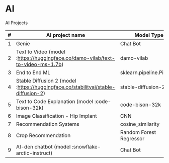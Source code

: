 # AI
AI Projects

| # | AI project name                                                                    | Model Type                 | Level        |
|---|------------------------------------------------------------------------------------|----------------------------|--------------|
| 1 | Genie                                                                              | Chat Bot                   | Intermediate |
| 2 | Text to Video (model :https://huggingface.co/damo-vilab/text-to-video-ms-1.7b)     | damo-vilab                 | Beginner     |
| 3 | End to End ML                                                                      | sklearn.pipeline.Pipeline  | Beginner     |
| 4 | Stable Diffusion 2 (model :https://huggingface.co/stabilityai/stable-diffusion-2)  | stable-diffusion-2         | Beginner     |
| 5 | Text to Code Explanation (model :code-bison-32k)                                   | code-bison-32k             | Beginner     |
| 6 | Image Classification - Hip Implant                                                 | CNN                        | Beginner     |
| 7 | Recommendation Systems                                                             | cosine_similarity          | Beginner     |
| 8 | Crop Recommendation                                                                | Random Forest Regressor    | Beginner     |
| 9 | AI-den chatbot (model :snowflake-arctic-instruct)                                  | Chat Bot                   | Beginner     |
